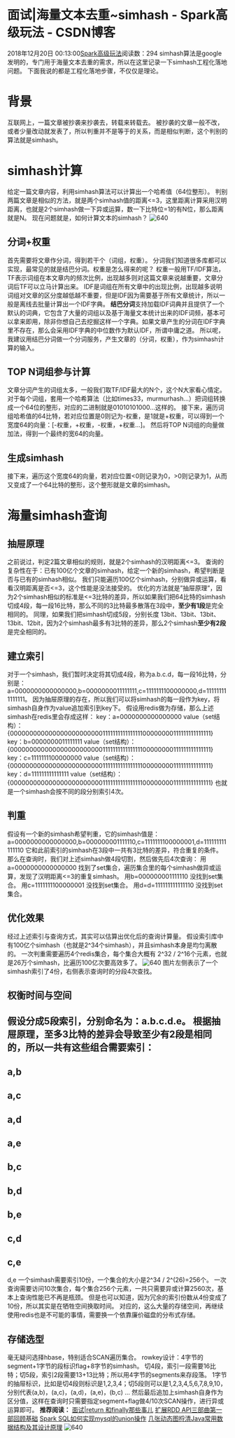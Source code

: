 # 面试|海量文本去重~simhash - Spark高级玩法 - CSDN博客
2018年12月20日 00:13:00[Spark高级玩法](https://me.csdn.net/rlnLo2pNEfx9c)阅读数：294
simhash算法是google发明的，专门用于海量文本去重的需求，所以在这里记录一下simhash工程化落地问题。
下面我说的都是工程化落地步骤，不仅仅是理论。
# **背景**
互联网上，一篇文章被抄袭来抄袭去，转载来转载去。
被抄袭的文章一般不改，或者少量改动就发表了，所以判重并不是等于的关系，而是相似判断，这个判别的算法就是simhash。
# **simhash计算**
给定一篇文章内容，利用simhash算法可以计算出一个哈希值（64位整形）。
判别两篇文章是相似的方法，就是两个simhash值的距离<=3，这里距离计算采用汉明距离，也就是2个simhash做一下异或运算，数一下比特位=1的有N位，那么距离就是N。
现在问题就是，如何计算文本的simhash？
![640](https://ss.csdn.net/p?https://mmbiz.qpic.cn/mmbiz_png/adI0ApTVBFV4LVCXRI9GibDdX8OJhRyicnAgqWHASoqaGu0Iia2IPOdSsUuzlgPo8bAib4d0YibyR5icSW7altgHVvDA/640)
## **分词+权重**
首先需要将文章作分词，得到若干个（词组，权重）。
分词我们知道很多库都可以实现，最常见的就是结巴分词。权重是怎么得来的呢？
权重一般用TF/IDF算法，TF表示词组在本文章内的频次比例，出现越多则对这篇文章来说越重要，文章分词后TF可以立马计算出来。
IDF是词组在所有文章中的出现比例，出现越多说明词组对文章的区分度越低越不重要，但是IDF因为需要基于所有文章统计，所以一般是离线去批量计算出一个IDF字典。
**结巴分词**支持加载IDF词典并且提供了一个默认的词典，它包含了大量的词组以及基于海量文本统计出来的IDF词频，基本可以拿来即用，除非你想自己去挖掘这样一个字典。如果文章产生的分词在IDF字典里不存在，那么会采用IDF字典的中位数作为默认IDF，所谓中庸之道。
所以呢，我建议用结巴分词做一个分词服务，产生文章的（分词，权重），作为simhash计算的输入。
## **TOP N词组参与计算**
文章分词产生的词组太多，一般我们取TF/IDF最大的N个，这个N大家看心情定。
对于每个词组，套用一个哈希算法（比如times33，murmurhash…）把词组转换成一个64位的整形，对应的二进制就是01010101000…这样的。
接下来，遍历词组哈希值的64比特，若对应位置是0则记为-权重，是1就是+权重，可以得到一个宽度64的向量：[-权重，+权重，-权重，+权重…]。
然后将TOP N词组的向量做加法，得到一个最终的宽64的向量。
## **生成simhash**
接下来，遍历这个宽度64的向量，若对应位置<0则记录为0，>0则记录为1，从而又变成了一个64比特的整形，这个整形就是文章的simhash。
# **海量simhash查询**
## **抽屉原理**
之前说过，判定2篇文章相似的规则，就是2个simhash的汉明距离<=3。
查询的复杂性在于：已有100亿个文章的simhash，给定一个新的simhash，希望判断是否与已有的simhash相似。
我们只能遍历100亿个simhash，分别做异或运算，看看汉明距离是否<=3，这个性能是没法接受的。
优化的方法就是”抽屉原理”，因为2个simhash相似的标准是<=3比特的差异，所以如果我们把64比特的simhash切成4段，每一段16比特，那么不同的3比特最多散落在3段中，**至少有1段**是完全相同的。
同理，如果我们把simhash切成5段，分别长度 13bit、13bit、13bit、13bit、12bit，因为2个simhash最多有3比特的差异，那么2个simhash**至少有2段**是完全相同的。
## **建立索引**
对于一个simhash，我们暂时决定将其切成4段，称为a.b.c.d，每一段16比特，分别是：
a=0000000000000000,b=0000000011111111,c=1111111100000000,d=111111111111111。
因为抽屉原理的存在，所以我们可以将simhash的每一段作为key，将simhash自身作为value追加索引到key下。
假设用redis做为存储，那么上述simhash在redis里会存成这样：
key：a=0000000000000000 value（set结构）：
{000000000000000000000000111111111111111100000000111111111111111}
key：b=0000000011111111 value（set结构）：
{000000000000000000000000111111111111111100000000111111111111111}
key：c=1111111100000000 value（set结构）：
{000000000000000000000000111111111111111100000000111111111111111}
key：d=111111111111111 value（set结构）：
{000000000000000000000000111111111111111100000000111111111111111}
也就是一个simhash会按不同的段分别索引4次。
## 判重
假设有一个新的simhash希望判重，它的simhash值是：
a=0000000000000000,b=000000001111110,c=1111111100000001,d=111111111111110
它和此前索引的simhash在3段中一共有3比特的差异，符合重复的条件。
那么在查询时，我们对上述simhash做4段切割，然后做先后4次查询：
用a=0000000000000000 找到了set集合，遍历集合里的每个simhash做异或运算，发现了汉明距离<=3的重复simhash。
用b=000000001111110 没找到set集合。
用c=1111111100000001 没找到set集合。
用d=d=111111111111110 没找到set集合。
## **优化效果**
经过上述索引与查询方式，其实可以估算出优化后的查询计算量。
假设索引库中有100亿个simhash（也就是2^34个simhash），并且simhash本身是均匀离散的。
一次判重需要遍历4个redis集合，每个集合大概有 2^32 / 2^16个元素，也就是26万个simhash，比遍历100亿次要高效多了。
![640](https://ss.csdn.net/p?https://mmbiz.qpic.cn/mmbiz_png/adI0ApTVBFV4LVCXRI9GibDdX8OJhRyicncpRYKNU7IJqgr0Skhoic9ep17Ricce1TJOVYeUBtvSDDHuHUpbXt2jdA/640)
图片左侧表示了一个simhash索引了4份，右侧表示查询时的分段4次查找。
## **权衡时间与空间**
假设分成5段索引，分别命名为：a.b.c.d.e。
根据抽屉原理，至多3比特的差异会导致至少有2段是相同的，所以一共有这些组合需要索引：
- 
a,b
- 
a,c
- 
a,d
- 
a,e
- 
b,c
- 
b,d
- 
b,e
- 
c,d
- 
c,e
- 
d,e
一个simhash需要索引10份，一个集合的大小是2^34 / 2^(26)=256个。
一次查询需要访问10次集合，每个集合256个元素，一共只需要异或计算2560次，基本上查询性能已不再是瓶颈。
但是也可以知道，因为冗余的索引份数从4份变成了10份，所以其实是在牺牲空间换取时间。
对应的，这么大量的存储空间，再继续使用redis也是不可能的事情，需要换一个依靠廉价磁盘的分布式存储。
## **存储选型**
毫无疑问选择hbase，特别适合SCAN遍历集合。
rowkey设计：4字节的segment+1字节的段标识flag+8字节的simhash。
切4段，索引一段需要16比特；切5段，索引2段需要13+13比特；所以用4字节的segments来存段落。
1字节的抽屉标识，比如是切4段则标识是1,2,3,4；切5段则可以是1,2,3,4,5,6,7,8,9,10，分别代表(a,b)，(a,c)，(a,d)，(a,e)，(b,c) …
然后最后追加上simhash自身作为区分值，这样在查询时只需要指定segment+flag做4/10次SCAN操作，进行异或运算即可。
**推荐阅读：**
[面试|return 和finally那些事儿](http://mp.weixin.qq.com/s?__biz=MzA3MDY0NTMxOQ==&mid=2247486116&idx=1&sn=fc8d97364d064a06d5f4c555ed28d5dd&chksm=9f38e98ca84f609a6fc71bff7303b5324823eb5a073ee5e0e147a93d23c3134dfa5232d77284&scene=21#wechat_redirect)
[扩展RDD API三部曲第一部回顾基础](http://mp.weixin.qq.com/s?__biz=MzA3MDY0NTMxOQ==&mid=2247486077&idx=1&sn=923bf086896f480237f10145f293b0ed&chksm=9f38e955a84f6043c6e2d99f87174408f7588e803f858a61a43c9f4e520535b7a977efc656d0&scene=21#wechat_redirect)
[Spark SQL如何实现mysql的union操作](http://mp.weixin.qq.com/s?__biz=MzA3MDY0NTMxOQ==&mid=2247486038&idx=1&sn=09fd8886fcc456139d3265e7c2baa69a&chksm=9f38e97ea84f606802417d69ddbc645e0993337083c168b2b9c2bb7b6a1c85ad0121950a1947&scene=21#wechat_redirect)
[几张动态图捋清Java常用数据结构及其设计原理](http://mp.weixin.qq.com/s?__biz=MzA3MDY0NTMxOQ==&mid=2247485985&idx=1&sn=1a7affff51848992b4a8d4f45e92c472&chksm=9f38e909a84f601fd281dd827ff63018fbfb934c67bd0fcb061cc5244cc187ac4f391003f5c0&scene=21#wechat_redirect)
![640](https://ss.csdn.net/p?https://mmbiz.qpic.cn/mmbiz_jpg/adI0ApTVBFUibDu2gaX89M600Ip3MDrVY0ibqsWg1gHuTdGCX1QfbyyCPlf31gLQna9OvNyRsBaByXsZrZeqibtVQ/640)
